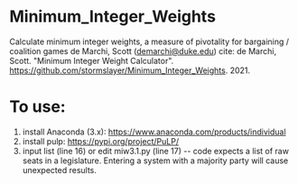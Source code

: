 # Minimum_Integer_Weights
Calculate minimum integer weights, a measure of pivotality for bargaining / coalition games
de Marchi, Scott (demarchi@duke.edu)
cite: de Marchi, Scott. "Minimum Integer Weight Calculator". https://github.com/stormslayer/Minimum_Integer_Weights. 2021.

# To use:
1. install Anaconda (3.x): https://www.anaconda.com/products/individual
2. install pulp: https://pypi.org/project/PuLP/
3. input list (line 16) or edit miw3.1.py (line 17) -- code expects a list of raw seats in a legislature.  Entering a system with a majority party will cause unexpected results.
